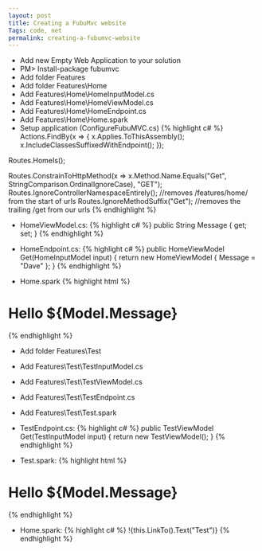 ```yaml
---
layout: post
title: Creating a FubuMvc website
Tags: code, net
permalink: creating-a-fubumvc-website
---
```


* Add new Empty Web Application to your solution
* PM> Install-package fubumvc
* Add folder Features
* Add folder Features\Home
* Add Features\Home\HomeInputModel.cs
* Add Features\Home\HomeViewModel.cs
* Add Features\Home\HomeEndpoint.cs
* Add Features\Home\Home.spark
* Setup application (ConfigureFubuMVC.cs)
{% highlight c# %}
Actions.FindBy(x =>
{
	x.Applies.ToThisAssembly();
	x.IncludeClassesSuffixedWithEndpoint();
});

Routes.HomeIs<HomeInputModel>();

Routes.ConstrainToHttpMethod(x => x.Method.Name.Equals("Get", StringComparison.OrdinalIgnoreCase), "GET");
Routes.IgnoreControllerNamespaceEntirely();	//removes /features/home/ from the start of urls
Routes.IgnoreMethodSuffix("Get");		//removes the trailing /get from our urls
{% endhighlight %}

*  HomeViewModel.cs:
{% highlight c# %}
public String Message { get; set; }
{% endhighlight %}

* HomeEndpoint.cs:
{% highlight c# %}
public HomeViewModel Get(HomeInputModel input)
{
	return new HomeViewModel { Message = "Dave" };
}
{% endhighlight %}

* Home.spark
{% highlight html %}
<viewdata model = "Dashboard.Features.Home.HomeViewModel" />
<h1>Hello ${Model.Message}</h1>
{% endhighlight %}

* Add folder Features\Test
* Add Features\Test\TestInputModel.cs
* Add Features\Test\TestViewModel.cs
* Add Features\Test\TestEndpoint.cs
* Add Features\Test\Test.spark
* TestEndpoint.cs:
{% highlight c# %}
public TestViewModel Get(TestInputModel input)
{
	return new TestViewModel();
}
{% endhighlight %}

* Test.spark:
{% highlight html %}
<viewdata model = "Dashboard.Features.Test.TestViewModel" />
<h1>Hello ${Model.Message}</h1>
{% endhighlight %}

* Home.spark:
{% highlight c# %}
!{this.LinkTo<TestInputModel>().Text("Test")}
{% endhighlight %}
